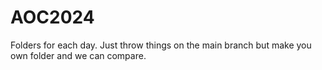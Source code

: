# AOC2024

Folders for each day. Just throw things on the main branch but make you own folder and we can compare.
